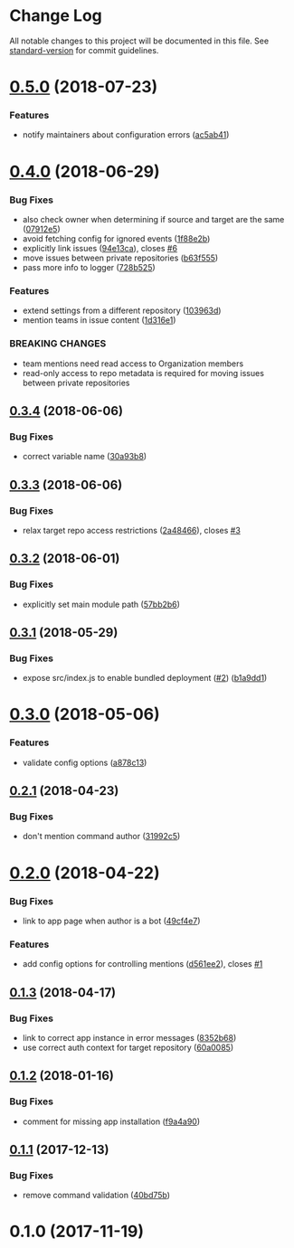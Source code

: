# Change Log

All notable changes to this project will be documented in this file. See [standard-version](https://github.com/conventional-changelog/standard-version) for commit guidelines.

<a name="0.5.0"></a>
# [0.5.0](https://github.com/dessant/move-issues/compare/v0.4.0...v0.5.0) (2018-07-23)


### Features

* notify maintainers about configuration errors ([ac5ab41](https://github.com/dessant/move-issues/commit/ac5ab41))



<a name="0.4.0"></a>
# [0.4.0](https://github.com/dessant/move-issues/compare/v0.3.4...v0.4.0) (2018-06-29)


### Bug Fixes

* also check owner when determining if source and target are the same ([07912e5](https://github.com/dessant/move-issues/commit/07912e5))
* avoid fetching config for ignored events ([1f88e2b](https://github.com/dessant/move-issues/commit/1f88e2b))
* explicitly link issues ([94e13ca](https://github.com/dessant/move-issues/commit/94e13ca)), closes [#6](https://github.com/dessant/move-issues/issues/6)
* move issues between private repositories ([b63f555](https://github.com/dessant/move-issues/commit/b63f555))
* pass more info to logger ([728b525](https://github.com/dessant/move-issues/commit/728b525))


### Features

* extend settings from a different repository ([103963d](https://github.com/dessant/move-issues/commit/103963d))
* mention teams in issue content ([1d316e1](https://github.com/dessant/move-issues/commit/1d316e1))


### BREAKING CHANGES

* team mentions need read access to Organization members
* read-only access to repo metadata is required for
moving issues between private repositories



<a name="0.3.4"></a>
## [0.3.4](https://github.com/dessant/move-issues/compare/v0.3.3...v0.3.4) (2018-06-06)


### Bug Fixes

* correct variable name ([30a93b8](https://github.com/dessant/move-issues/commit/30a93b8))



<a name="0.3.3"></a>
## [0.3.3](https://github.com/dessant/move-issues/compare/v0.3.2...v0.3.3) (2018-06-06)


### Bug Fixes

* relax target repo access restrictions ([2a48466](https://github.com/dessant/move-issues/commit/2a48466)), closes [#3](https://github.com/dessant/move-issues/issues/3)



<a name="0.3.2"></a>
## [0.3.2](https://github.com/dessant/move-issues/compare/v0.3.1...v0.3.2) (2018-06-01)


### Bug Fixes

* explicitly set main module path ([57bb2b6](https://github.com/dessant/move-issues/commit/57bb2b6))



<a name="0.3.1"></a>
## [0.3.1](https://github.com/dessant/move-issues/compare/v0.3.0...v0.3.1) (2018-05-29)


### Bug Fixes

* expose src/index.js to enable bundled deployment ([#2](https://github.com/dessant/move-issues/issues/2)) ([b1a9dd1](https://github.com/dessant/move-issues/commit/b1a9dd1))



<a name="0.3.0"></a>
# [0.3.0](https://github.com/dessant/move-issues/compare/v0.2.1...v0.3.0) (2018-05-06)


### Features

* validate config options ([a878c13](https://github.com/dessant/move-issues/commit/a878c13))



<a name="0.2.1"></a>
## [0.2.1](https://github.com/dessant/move-issues/compare/v0.2.0...v0.2.1) (2018-04-23)


### Bug Fixes

* don't mention command author ([31992c5](https://github.com/dessant/move-issues/commit/31992c5))



<a name="0.2.0"></a>
# [0.2.0](https://github.com/dessant/move-issues/compare/v0.1.3...v0.2.0) (2018-04-22)


### Bug Fixes

* link to app page when author is a bot ([49cf4e7](https://github.com/dessant/move-issues/commit/49cf4e7))


### Features

* add config options for controlling mentions ([d561ee2](https://github.com/dessant/move-issues/commit/d561ee2)), closes [#1](https://github.com/dessant/move-issues/issues/1)



<a name="0.1.3"></a>
## [0.1.3](https://github.com/dessant/move-issues/compare/v0.1.2...v0.1.3) (2018-04-17)


### Bug Fixes

* link to correct app instance in error messages ([8352b68](https://github.com/dessant/move-issues/commit/8352b68))
* use correct auth context for target repository ([60a0085](https://github.com/dessant/move-issues/commit/60a0085))



<a name="0.1.2"></a>
## [0.1.2](https://github.com/dessant/move-issues/compare/v0.1.1...v0.1.2) (2018-01-16)


### Bug Fixes

* comment for missing app installation ([f9a4a90](https://github.com/dessant/move-issues/commit/f9a4a90))



<a name="0.1.1"></a>
## [0.1.1](https://github.com/dessant/move-issues/compare/v0.1.0...v0.1.1) (2017-12-13)


### Bug Fixes

* remove command validation ([40bd75b](https://github.com/dessant/move-issues/commit/40bd75b))



<a name="0.1.0"></a>
# 0.1.0 (2017-11-19)
